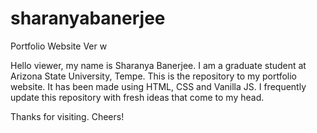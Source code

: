 # sharanyabanerjee
Portfolio Website Ver w

Hello viewer, my name is Sharanya Banerjee. I am a graduate student at Arizona State University, Tempe. 
This is the repository to my portfolio website. It has been made using HTML, CSS and Vanilla JS. 
I frequently update this repository with fresh ideas that come to my head. 

Thanks for visiting. Cheers! 
